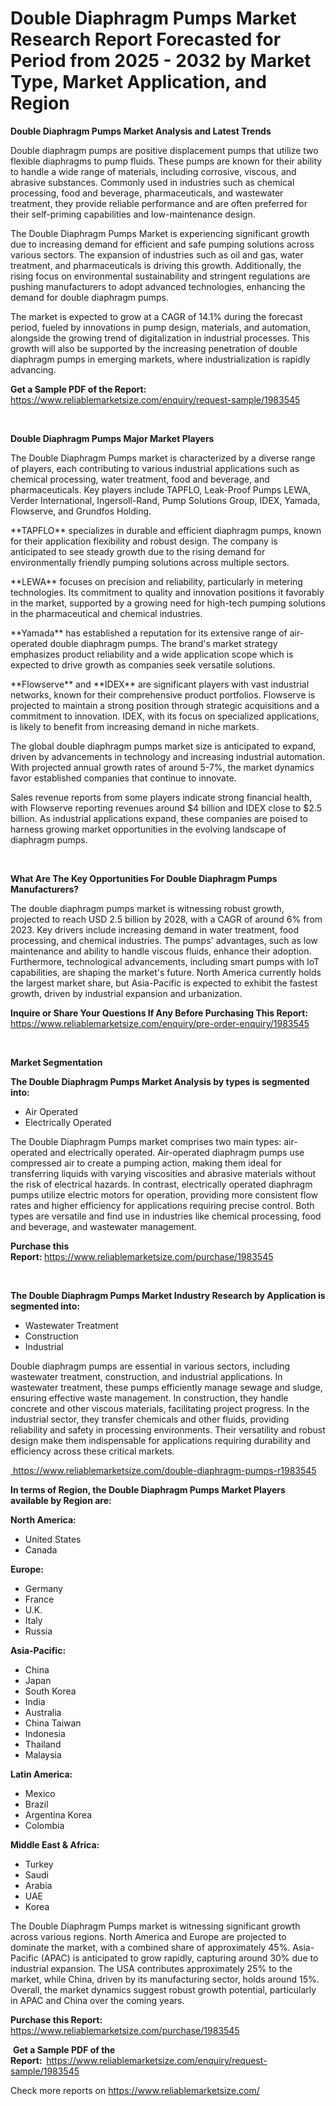 <p><h1>Double Diaphragm Pumps Market Research Report Forecasted for Period from 2025 -  2032 by Market Type, Market Application, and Region</h1></p><p><strong>Double Diaphragm Pumps Market Analysis and Latest Trends</strong></p>
<p><p>Double diaphragm pumps are positive displacement pumps that utilize two flexible diaphragms to pump fluids. These pumps are known for their ability to handle a wide range of materials, including corrosive, viscous, and abrasive substances. Commonly used in industries such as chemical processing, food and beverage, pharmaceuticals, and wastewater treatment, they provide reliable performance and are often preferred for their self-priming capabilities and low-maintenance design.</p><p>The Double Diaphragm Pumps Market is experiencing significant growth due to increasing demand for efficient and safe pumping solutions across various sectors. The expansion of industries such as oil and gas, water treatment, and pharmaceuticals is driving this growth. Additionally, the rising focus on environmental sustainability and stringent regulations are pushing manufacturers to adopt advanced technologies, enhancing the demand for double diaphragm pumps.</p><p>The market is expected to grow at a CAGR of 14.1% during the forecast period, fueled by innovations in pump design, materials, and automation, alongside the growing trend of digitalization in industrial processes. This growth will also be supported by the increasing penetration of double diaphragm pumps in emerging markets, where industrialization is rapidly advancing.</p></p>
<p><strong>Get a Sample PDF of the Report:&nbsp;</strong> <a href="https://www.reliablemarketsize.com/enquiry/request-sample/1983545?utm_campaign=2314&utm_medium=2&utm_source=Github&utm_content=ia&utm_term=20022025&utm_id=double-diaphragm-pumps">https://www.reliablemarketsize.com/enquiry/request-sample/1983545</a></p>
<p>&nbsp;</p>
<p><strong>Double Diaphragm Pumps Major Market Players</strong></p>
<p><p>The Double Diaphragm Pumps market is characterized by a diverse range of players, each contributing to various industrial applications such as chemical processing, water treatment, food and beverage, and pharmaceuticals. Key players include TAPFLO, Leak-Proof Pumps LEWA, Verder International, Ingersoll-Rand, Pump Solutions Group, IDEX, Yamada, Flowserve, and Grundfos Holding.</p><p>**TAPFLO** specializes in durable and efficient diaphragm pumps, known for their application flexibility and robust design. The company is anticipated to see steady growth due to the rising demand for environmentally friendly pumping solutions across multiple sectors.</p><p>**LEWA** focuses on precision and reliability, particularly in metering technologies. Its commitment to quality and innovation positions it favorably in the market, supported by a growing need for high-tech pumping solutions in the pharmaceutical and chemical industries.</p><p>**Yamada** has established a reputation for its extensive range of air-operated double diaphragm pumps. The brand's market strategy emphasizes product reliability and a wide application scope which is expected to drive growth as companies seek versatile solutions.</p><p>**Flowserve** and **IDEX** are significant players with vast industrial networks, known for their comprehensive product portfolios. Flowserve is projected to maintain a strong position through strategic acquisitions and a commitment to innovation. IDEX, with its focus on specialized applications, is likely to benefit from increasing demand in niche markets.</p><p>The global double diaphragm pumps market size is anticipated to expand, driven by advancements in technology and increasing industrial automation. With projected annual growth rates of around 5-7%, the market dynamics favor established companies that continue to innovate.</p><p>Sales revenue reports from some players indicate strong financial health, with Flowserve reporting revenues around $4 billion and IDEX close to $2.5 billion. As industrial applications expand, these companies are poised to harness growing market opportunities in the evolving landscape of diaphragm pumps.</p></p>
<p>&nbsp;</p>
<p><strong>What Are The Key Opportunities For Double Diaphragm Pumps Manufacturers?</strong></p>
<p><p>The double diaphragm pumps market is witnessing robust growth, projected to reach USD 2.5 billion by 2028, with a CAGR of around 6% from 2023. Key drivers include increasing demand in water treatment, food processing, and chemical industries. The pumps' advantages, such as low maintenance and ability to handle viscous fluids, enhance their adoption. Furthermore, technological advancements, including smart pumps with IoT capabilities, are shaping the market's future. North America currently holds the largest market share, but Asia-Pacific is expected to exhibit the fastest growth, driven by industrial expansion and urbanization.</p></p>
<p><strong>Inquire or Share Your Questions If Any Before Purchasing This Report:</strong> <a href="https://www.reliablemarketsize.com/enquiry/pre-order-enquiry/1983545?utm_campaign=2314&utm_medium=2&utm_source=Github&utm_content=ia&utm_term=20022025&utm_id=double-diaphragm-pumps">https://www.reliablemarketsize.com/enquiry/pre-order-enquiry/1983545</a></p>
<p>&nbsp;</p>
<p><strong>Market Segmentation</strong></p>
<p><strong>The Double Diaphragm Pumps Market Analysis by types is segmented into:</strong></p>
<p><ul><li>Air Operated</li><li>Electrically Operated</li></ul></p>
<p><p>The Double Diaphragm Pumps market comprises two main types: air-operated and electrically operated. Air-operated diaphragm pumps use compressed air to create a pumping action, making them ideal for transferring liquids with varying viscosities and abrasive materials without the risk of electrical hazards. In contrast, electrically operated diaphragm pumps utilize electric motors for operation, providing more consistent flow rates and higher efficiency for applications requiring precise control. Both types are versatile and find use in industries like chemical processing, food and beverage, and wastewater management.</p></p>
<p><strong>Purchase this Report:&nbsp;</strong><a href="https://www.reliablemarketsize.com/purchase/1983545?utm_campaign=2314&utm_medium=2&utm_source=Github&utm_content=ia&utm_term=20022025&utm_id=double-diaphragm-pumps">https://www.reliablemarketsize.com/purchase/1983545</a></p>
<p>&nbsp;</p>
<p><strong>The Double Diaphragm Pumps Market Industry Research by Application is segmented into:</strong></p>
<p><ul><li>Wastewater Treatment</li><li>Construction</li><li>Industrial</li></ul></p>
<p><p>Double diaphragm pumps are essential in various sectors, including wastewater treatment, construction, and industrial applications. In wastewater treatment, these pumps efficiently manage sewage and sludge, ensuring effective waste management. In construction, they handle concrete and other viscous materials, facilitating project progress. In the industrial sector, they transfer chemicals and other fluids, providing reliability and safety in processing environments. Their versatility and robust design make them indispensable for applications requiring durability and efficiency across these critical markets.</p></p>
<p><a href="https://www.reliablemarketsize.com/double-diaphragm-pumps-r1983545?utm_campaign=2314&utm_medium=2&utm_source=Github&utm_content=ia&utm_term=20022025&utm_id=double-diaphragm-pumps">&nbsp;https://www.reliablemarketsize.com/double-diaphragm-pumps-r1983545</a></p>
<p><strong>In terms of Region, the Double Diaphragm Pumps Market Players available by Region are:</strong></p>
<p>
    <p> <strong> North America: </strong>
        <ul>
            <li>United States</li>
            <li>Canada</li>
        </ul>
        </p> 
    <p> <strong> Europe: </strong>
        <ul>
            <li>Germany</li>
            <li>France</li>
            <li>U.K.</li>
            <li>Italy</li>
            <li>Russia</li>
        </ul>
        </p> 
    <p> <strong> Asia-Pacific: </strong>
        <ul>
            <li>China</li>
            <li>Japan</li>
            <li>South Korea</li>
            <li>India</li>
            <li>Australia</li>
            <li>China Taiwan</li>
            <li>Indonesia</li>
            <li>Thailand</li>
            <li>Malaysia</li>
        </ul>
        </p> 
    <p> <strong> Latin America: </strong>
        <ul>
            <li>Mexico</li>
            <li>Brazil</li>
            <li>Argentina Korea</li>
            <li>Colombia</li>
        </ul>
        </p> 
    <p> <strong> Middle East & Africa: </strong>
        <ul>
            <li>Turkey</li>
            <li>Saudi</li>
            <li>Arabia</li>
            <li>UAE</li>
            <li>Korea</li>
        </ul>
    </p>
    </p>
<p><p>The Double Diaphragm Pumps market is witnessing significant growth across various regions. North America and Europe are projected to dominate the market, with a combined share of approximately 45%. Asia-Pacific (APAC) is anticipated to grow rapidly, capturing around 30% due to industrial expansion. The USA contributes approximately 25% to the market, while China, driven by its manufacturing sector, holds around 15%. Overall, the market dynamics suggest robust growth potential, particularly in APAC and China over the coming years.</p></p>
<p><strong>Purchase this Report: </strong><a href="https://www.reliablemarketsize.com/purchase/1983545?utm_campaign=2314&utm_medium=2&utm_source=Github&utm_content=ia&utm_term=20022025&utm_id=double-diaphragm-pumps">https://www.reliablemarketsize.com/purchase/1983545</a></p>
<p>&nbsp;<strong>Get a Sample PDF of the Report:&nbsp;&nbsp;</strong><a href="https://www.reliablemarketsize.com/enquiry/request-sample/1983545?utm_campaign=2314&utm_medium=2&utm_source=Github&utm_content=ia&utm_term=20022025&utm_id=double-diaphragm-pumps">https://www.reliablemarketsize.com/enquiry/request-sample/1983545</a></p>
<p><strong></strong></p>
<p>Check more reports on <a href="https://www.reliablemarketsize.com/?utm_campaign=2314&utm_medium=2&utm_source=Github&utm_content=ia&utm_term=20022025&utm_id=double-diaphragm-pumps">https://www.reliablemarketsize.com/</a></p>